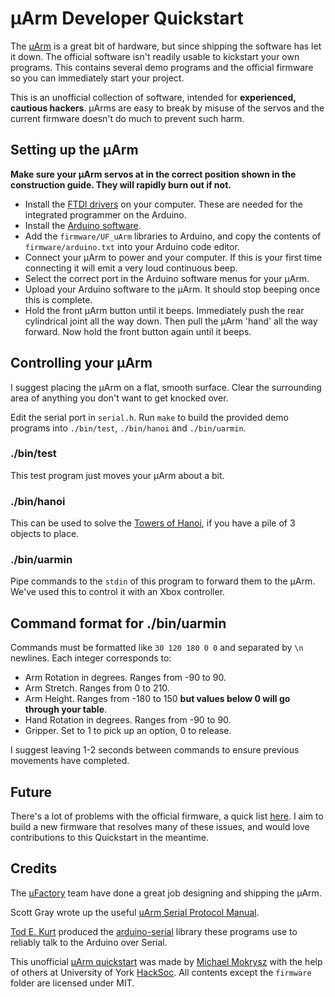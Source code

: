 # µArm Developer Quickstart
The [µArm](https://kickstarter.com/projects/ufactory/uarm-put-a-miniature-industrial-robot-arm-on-your) is a great bit of hardware, but since shipping the software has let it down. The official software isn't readily usable to kickstart your own programs. This contains several demo programs and the official firmware so you can immediately start your project.

This is an unofficial collection of software, intended for **experienced, cautious hackers**. µArms are easy to break by misuse of the servos and the current firmware doesn't do much to prevent such harm.

## Setting up the µArm
**Make sure your µArm servos at in the correct position shown in the construction guide. They will rapidly burn out if not.**

* Install the [FTDI drivers](https://learn.sparkfun.com/tutorials/how-to-install-ftdi-drivers/all) on your computer. These are needed for the integrated programmer on the Arduino.
* Install the [Arduino software](http://arduino.cc/en/Main/Software).
* Add the `firmware/UF_uArm` libraries to Arduino, and copy the contents of `firmware/arduino.txt` into your Arduino code editor.
* Connect your µArm to power and your computer. If this is your first time connecting it will emit a very loud continuous beep.
* Select the correct port in the Arduino software menus for your µArm.
* Upload your Arduino software to the µArm. It should stop beeping once this is complete.
* Hold the front µArm button until it beeps. Immediately push the rear cylindrical joint all the way down. Then pull the µArm 'hand' all the way forward. Now hold the front button again until it beeps.

## Controlling your µArm
I suggest placing the µArm on a flat, smooth surface. Clear the surrounding area of anything you don't want to get knocked over.

Edit the serial port in `serial.h`. Run `make` to build the provided demo programs into `./bin/test`, `./bin/hanoi` and `./bin/uarmin`.

### ./bin/test
This test program just moves your µArm about a bit.

### ./bin/hanoi
This can be used to solve the [Towers of Hanoi](https://en.wikipedia.org/wiki/Tower_of_Hanoi), if you have a pile of 3 objects to place.

### ./bin/uarmin
Pipe commands to the `stdin` of this program to forward them to the µArm. We've used this to control it with an Xbox controller.

## Command format for ./bin/uarmin
Commands must be formatted like `30 120 180 0 0` and separated by `\n` newlines. Each integer corresponds to:

* Arm Rotation in degrees. Ranges from -90 to 90.
* Arm Stretch. Ranges from 0 to 210.
* Arm Height. Ranges from -180 to 150 **but values below 0 will go through your table**.
* Hand Rotation in degrees. Ranges from -90 to 90.
* Gripper. Set to 1 to pick up an option, 0 to release.

I suggest leaving 1-2 seconds between commands to ensure previous movements have completed.

## Future
There's a lot of problems with the official firmware, a quick list [here](https://gist.github.com/46bit/1386cfe0932228fbe8b8). I aim to build a new firmware that resolves many of these issues, and would love contributions to this Quickstart in the meantime.

## Credits
The [µFactory](http://ufactory.cc) team have done a great job designing and shipping the µArm.

Scott Gray wrote up the useful [uArm Serial Protocol Manual](https://dl.dropboxusercontent.com/u/37860507/uArm%20Serial%20Protocol.pdf).

[Tod E. Kurt](http://todbot.com) produced the [arduino-serial](http://todbot.com/blog/2013/04/29/arduino-serial-updated/) library these programs use to reliably talk to the Arduino over Serial.

This unofficial [µArm quickstart](https://github.com/46bit/uarm-quickstart) was made by [Michael Mokrysz](https://46b.it) with the help of others at University of York [HackSoc](http://hacksoc.org). All contents except the `firmware` folder are licensed under MIT.

